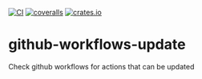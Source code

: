 [![CI](https://github.com/lpenz/github-workflows-update/actions/workflows/ci.yml/badge.svg)](https://github.com/lpenz/github-workflows-update/actions/workflows/ci.yml)
[![coveralls](https://coveralls.io/repos/github/lpenz/github-workflows-update/badge.svg?branch=main)](https://coveralls.io/github/lpenz/github-workflows-update?branch=main)
[![crates.io](https://img.shields.io/crates/v/github-workflows-update)](https://crates.io/crates/github-workflows-update)

# github-workflows-update

Check github workflows for actions that can be updated
